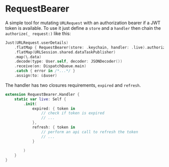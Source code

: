 # RequestBearer

A simple tool for mutating `URLRequest` with an authorization bearer if a JWT token is available.
To use it just define a `store` and a `handler` then chain the `authorize(_ request:)` like this:

```swift
Just(URLRequest.userDetails)
    .flatMap { RequestBearer(store: .keychain, handler: .live).authorize($0) }
    .flatMap(URLSession.shared.dataTaskPublisher)
    .map(\.data)
    .decode(type: User.self, decoder: JSONDecoder())
    .receive(on: DispatchQueue.main)
    .catch { error in /*...*/ }
    .assign(to: &$user)
```

The handler has two closures requirements, `expired` and `refresh`.

```swift 
extension RequestBearer.Handler {
    static var live: Self {
        .init(
            expired: { token in 
                // check if token is expired
                // ...
            },
            refresh: { token in
                // perform an api call to refresh the token
                // ...
            }
            
        )
    }    
}
```
